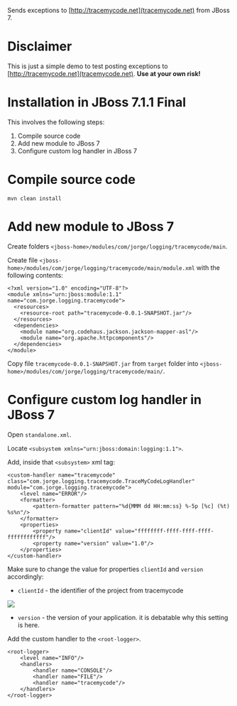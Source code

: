 Sends exceptions to [http://tracemycode.net](tracemycode.net) from JBoss 7.

Disclaimer
=

This is just a simple demo to test posting exceptions to [http://tracemycode.net](tracemycode.net). **Use at your own risk!**

Installation in JBoss 7.1.1 Final
=

This involves the following steps:

1. Compile source code
1. Add new module to JBoss 7
1. Configure custom log handler in JBoss 7

Compile source code
==

`mvn clean install`

Add new module to JBoss 7
==

Create folders `<jboss-home>/modules/com/jorge/logging/tracemycode/main`.

Create file `<jboss-home>/modules/com/jorge/logging/tracemycode/main/module.xml` with the following contents:

    <?xml version="1.0" encoding="UTF-8"?>
    <module xmlns="urn:jboss:module:1.1" name="com.jorge.logging.tracemycode">
      <resources>
        <resource-root path="tracemycode-0.0.1-SNAPSHOT.jar"/>
      </resources>
      <dependencies>
        <module name="org.codehaus.jackson.jackson-mapper-asl"/>
        <module name="org.apache.httpcomponents"/>
      </dependencies>
    </module>

Copy file `tracemycode-0.0.1-SNAPSHOT.jar` from `target` folder into `<jboss-home>/modules/com/jorge/logging/tracemycode/main/`.

Configure custom log handler in JBoss 7
==

Open `standalone.xml`.

Locate `<subsystem xmlns="urn:jboss:domain:logging:1.1">`.

Add, inside that `<subsystem>` xml tag:

    <custom-handler name="tracemycode" class="com.jorge.logging.tracemycode.TraceMyCodeLogHandler" module="com.jorge.logging.tracemycode">
    	<level name="ERROR"/>
    	<formatter>
    		<pattern-formatter pattern="%d{MMM dd HH:mm:ss} %-5p [%c] (%t) %s%n"/>
    	</formatter>
    	<properties>
    		<property name="clientId" value="ffffffff-ffff-ffff-ffff-ffffffffffff"/>
    		<property name="version" value="1.0"/>
    	</properties>
    </custom-handler>

Make sure to change the value for properties `clientId` and `version` accordingly:

- `clientId` - the identifier of the project from tracemycode

![](http://snag.gy/J0Wbw.jpg)

- `version` - the version of your application. it is debatable why this setting is here.

Add the custom handler to the `<root-logger>`.

    <root-logger>
    	<level name="INFO"/>
    	<handlers>
    		<handler name="CONSOLE"/>
    		<handler name="FILE"/>
    		<handler name="tracemycode"/>
    	</handlers>
    </root-logger>
